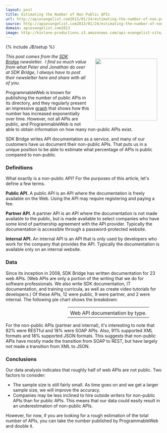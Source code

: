 ```yaml
---
layout: post
title: Estimating the Number of Non Public APIs
url: http://apievangelist.com2013/01/24/estimating-the-number-of-non-public-apis/
source: http://apievangelist.com2013/01/24/estimating-the-number-of-non-public-apis/
domain: apievangelist.com2013
image: http://kinlane-productions.s3.amazonaws.com/api-evangelist-site/blog/SDKBridge-logo.gif
---
```

{% include JB/setup %}
<p><a title="SDK Bridge" href="http://sdkbridge.com/"><img style="padding: 15px;" src="http://kinlane-productions.s3.amazonaws.com/api-service-providers/sdk-bridge/SDKBridge-logo.gif" alt="" width="200" align="right" /></a></p>
<p><em>This post comes from the&nbsp;<a title="SDK Bridge" href="http://sdkbridge.com/">SDK Bridge</a>&nbsp;newsletter. &nbsp;I find so much value from what Peter and Jonathan do over at SDK Bridge, I always have to post their newsletter here and share with all of you.</em></p>
<p>ProgrammableWeb is known for publishing the number of public APIs in its directory, and they regularly present an impressive&nbsp;<a href="http://sdkbridge.createsend1.com/t/r-l-utikkyk-hdhyyhjli-j/" target="_blank">graph</a>&nbsp;that shows how this number has increased exponentially over time. However, not all APIs are public, and ProgrammableWeb is not able to obtain information on how many non-public APIs exist.</p>
<p>SDK Bridge writes API documentation as a service, and many of our customers have us document their non-public APIs. That puts us in a unique position to be able to estimate what percentage of APIs is public compared to non-public.</p>
<h3>Definitions</h3>
<p>What exactly is a non-public API? For the purposes of this article, let's define a few terms.</p>
<p><strong>Public API.</strong>&nbsp;A public API is an API where the documentation is freely available on the Web. Using the API may require registering and paying a fee.</p>
<p><strong>Partner API.</strong>&nbsp;A partner API is an API where the documentation is not made available to the public, but is made available to select companies who have some kind of partnership agreement with the API provider. Typically the documentation is accessible through a password-protected website.</p>
<p><strong>Internal API.</strong>&nbsp;An internal API is an API that is only used by developers who work for the company that provides the API. Typically the documentation is available only on an internal website.</p>
<h3>Data</h3>
<p>Since its inception in 2008, SDK Bridge has written documentation for 23 web APIs. (Web APIs are only a portion of the writing that we do for software professionals. We also write SDK documentation, IT documentation, and training curricula, as well as create video tutorials for developers.) Of these APIs, 12 were public, 9 were partner, and 2 were internal. The following pie chart shows the breakdown:</p>
<table style="padding-left: 200px;" align="center">
<tbody>
<tr>
<td align="center" valign="bottom"><img src="https://i6.createsend1.com/ei/r/97/AC3/A0A/061035/nonpublicapipie.png" alt="" /></td>
</tr>
<tr>
<td>Web API documentation by type.</td>
</tr>
</tbody>
</table>
<p>For the non-public APIs (partner and internal), it's interesting to note that 82% were RESTful and 18% were SOAP APIs. Also, 91% supported XML formats and 18% supported JSON formats. This suggests that non-public APIs have mostly made the transition from SOAP to REST, but have largely not made a transition from XML to JSON.</p>
<h3>Conclusions</h3>
<p>Our data analysis indicates that roughly half of web APIs are not public. Two factors to consider:</p>
<ul class="mainlist">
<li>The sample size is still fairly small. As time goes on and we get a larger sample size, we will improve the accuracy.</li>
<li>Companies may be less inclined to hire outside writers for non-public APIs than for public APIs. This means that our data could easily result in an underestimation of non-public APIs.</li>
</ul>
<p>However, for now, if you are looking for a rough estimation of the total number of APIs, you can take the number published by ProgrammableWeb and double it.</p>
